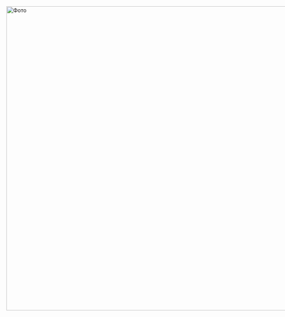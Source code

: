 <div style="display: flex; align-items: center;">
  <div style="flex: 0 0 auto;">
    <img img src="https://sun9-27.userapi.com/impg/zoOLrk461E2k8kTbsmfyyOgvMN8oALo_Iz1V5A/V8q8WWkjN64.jpg?size=507x518&quality=96&sign=92a465ac5e06d73cec10292fb4822998&type=album&quot" alt="Фото"  height="800"/>
  </div>
  <div style="margin-left: 20px;">
    <p>du er veldig vakker jeg kan fortelle hvem du ser på</p>
  </div>
</div>
